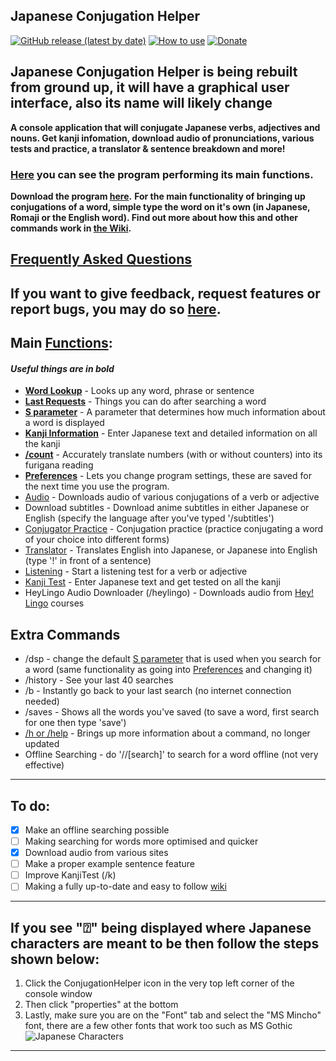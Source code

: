 ## Japanese Conjugation Helper

[![GitHub release (latest by date)](https://img.shields.io/github/v/release/hopto-dot/Japanese-Conjugation-Helper?color=light%20green&label=Latest)](https://github.com/hopto-dot/Japanese-Conjugation-Helper/releases/latest)
[![How to use](https://img.shields.io/badge/Wiki-How%20to%20use-green)](https://github.com/hopto-dot/Japanese-Conjugation-Helper/wiki/How-to-use)
[![Donate](https://img.shields.io/badge/Donate-Buy%20Me%20A%20Coffee-important.svg)](https://www.buymeacoffee.com/hoptodot)

## Japanese Conjugation Helper is being rebuilt from ground up, it will have a graphical user interface, also its name will likely change

**A console application that will conjugate Japanese verbs, adjectives and nouns. Get kanji infomation, download audio of pronunciations, various tests and practice, a translator & sentence breakdown and more!**

### [Here](https://imgur.com/a/DUNexpG) you can see the program performing its main functions.

**Download the program [here](https://github.com/hopto-dot/Japanese-Conjugation-Helper/releases).**
**For the main functionality of bringing up conjugations of a word, simple type the word on it's own (in Japanese, Romaji or the English word). Find out more about how this and other commands work in [the Wiki](https://github.com/hopto-dot/Japanese-Conjugation-Helper/wiki/How-to-use).**

## [Frequently Asked Questions](https://github.com/hopto-dot/Japanese-Conjugation-Helper/wiki/FAQ)

## If you want to give feedback, request features or report bugs, you may do so [here](https://forms.gle/WNV1s41cWKrjSMhH6).

## **Main [Functions](https://github.com/hopto-dot/Japanese-Conjugation-Helper/wiki/How-to-use#list-of-commands):**
#### *Useful things are in bold*
* **[Word Lookup](https://github.com/hopto-dot/Japanese-Conjugation-Helper/wiki/How-to-use#word-lookup)** - Looks up any word, phrase or sentence
* **[Last Requests](https://github.com/hopto-dot/Japanese-Conjugation-Helper/wiki/How-to-use#last-requests)** - Things you can do after searching a word
* **[S parameter](https://github.com/hopto-dot/Japanese-Conjugation-Helper/wiki/How-to-use#s-parameter)** - A parameter that determines how much information about a word is displayed
* **[Kanji Information](https://github.com/hopto-dot/Japanese-Conjugation-Helper/wiki/How-to-use#kanji-information)** - Enter Japanese text and detailed information on all the kanji
* **[/count](https://github.com/hopto-dot/Japanese-Conjugation-Helper/wiki/How-to-use#count)** - Accurately translate numbers (with or without counters) into its furigana reading
* **[Preferences](https://github.com/hopto-dot/Japanese-Conjugation-Helper/wiki/How-to-use#prefs-command)** - Lets you change program settings, these are saved for the next time you use the program.
* [Audio](https://github.com/hopto-dot/Japanese-Conjugation-Helper/wiki/How-to-use#audio) - Downloads audio of various conjugations of a verb or adjective
* Download subtitles - Download anime subtitles in either Japanese or English (specify the language after you've typed '/subtitles')
* [Conjugator Practice](https://github.com/hopto-dot/Japanese-Conjugation-Helper/wiki/How-to-use#conjugation-practice) - Conjugation practice (practice conjugating a word of your choice into different forms)
* [Translator](https://github.com/hopto-dot/Japanese-Conjugation-Helper/wiki/How-to-use#translator) - Translates English into Japanese, or Japanese into English (type '!' in front of a sentence)
* [Listening](https://github.com/hopto-dot/Japanese-Conjugation-Helper/wiki/How-to-use#listening) - Start a listening test for a verb or adjective
* [Kanji Test](https://github.com/hopto-dot/Japanese-Conjugation-Helper/wiki/How-to-use#kanji-test) - Enter Japanese text and get tested on all the kanji
* HeyLingo Audio Downloader (/heylingo) - Downloads audio from [Hey! Lingo](https://www.heylingo.com/) courses

## Extra Commands
* /dsp - change the default [S parameter](https://github.com/hopto-dot/Japanese-Conjugation-Helper/wiki/How-to-use#s-parameter) that is used when you search for a word (same functionality as going into [Preferences](https://github.com/hopto-dot/Japanese-Conjugation-Helper/wiki/How-to-use#prefs-command) and changing it)
* /history - See your last 40 searches
* /b - Instantly go back to your last search (no internet connection needed)
* /saves - Shows all the words you've saved (to save a word, first search for one then type 'save')
* [/h or /help](https://github.com/hopto-dot/Japanese-Conjugation-Helper/wiki/How-to-use#help-command) - Brings up more information about a command, no longer updated
* Offline Searching - do '//[search]' to search for a word offline (not very effective)
***

## To do:
- [X] Make an offline searching possible
- [ ] Making searching for words more optimised and quicker
- [X] Download audio from various sites
- [ ] Make a proper example sentence feature
- [ ] Improve KanjiTest (/k)
- [ ] Making a fully up-to-date and easy to follow [wiki](https://github.com/hopto-dot/Japanese-Conjugation-Helper/wiki/How-to-use#index)

***
## **If you see "⍰" being displayed where Japanese characters are meant to be then follow the steps shown below:**
1. Click the ConjugationHelper icon in the very top left corner of the console window
2. Then click "properties" at the bottom
3. Lastly, make sure you are on the "Font" tab and select the "MS Mincho" font, there are a few other fonts that work too such as MS Gothic
![Japanese Characters](https://i.imgur.com/x7gDhB9.png)
***
